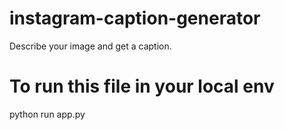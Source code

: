 # instagram-caption-generator
Describe your image and get a caption.

# To run this file in your local env
python run app.py
